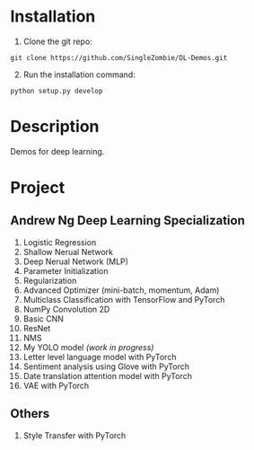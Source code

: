 # Installation

1. Clone the git repo:

```shell
git clone https://github.com/SingleZombie/DL-Demos.git
```

2. Run the installation command:
```shell
python setup.py develop
```
# Description

Demos for deep learning.

# Project

## Andrew Ng Deep Learning Specialization
1. Logistic Regression
2. Shallow Nerual Network
3. Deep Nerual Network (MLP)
4. Parameter Initialization
5. Regularization
6. Advanced Optimizer (mini-batch, momentum, Adam)
7. Multiclass Classification with TensorFlow and PyTorch
8. NumPy Convolution 2D
9. Basic CNN
10. ResNet
11. NMS
12. My YOLO model *(work in progress)*
13. Letter level language model with PyTorch
14. Sentiment analysis using Glove with PyTorch
15. Date translation attention model with PyTorch
16. VAE with PyTorch
## Others
1. Style Transfer with PyTorch
